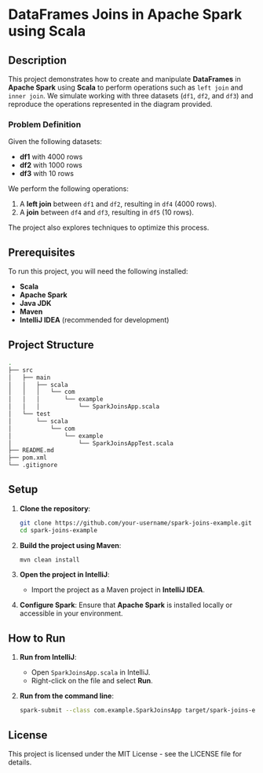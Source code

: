 # DataFrames Joins in Apache Spark using Scala

## Description

This project demonstrates how to create and manipulate **DataFrames** in **Apache Spark** using **Scala** to perform operations such as `left join` and `inner join`. We simulate working with three datasets (`df1`, `df2`, and `df3`) and reproduce the operations represented in the diagram provided.

### Problem Definition

Given the following datasets:

- **df1** with 4000 rows
- **df2** with 1000 rows
- **df3** with 10 rows

We perform the following operations:

1. A **left join** between `df1` and `df2`, resulting in `df4` (4000 rows).
2. A **join** between `df4` and `df3`, resulting in `df5` (10 rows).

The project also explores techniques to optimize this process.

## Prerequisites

To run this project, you will need the following installed:

- **Scala** 
- **Apache Spark** 
- **Java JDK** 
- **Maven** 
- **IntelliJ IDEA** (recommended for development)

## Project Structure

```bash
.
├── src
│   ├── main
│   │   ├── scala
│   │   │   └── com
│   │   │       └── example
│   │   │           └── SparkJoinsApp.scala
│   └── test
│       └── scala
│           └── com
│               └── example
│                   └── SparkJoinsAppTest.scala
├── README.md
├── pom.xml
└── .gitignore
```

## Setup

1. **Clone the repository**:
   ```bash
   git clone https://github.com/your-username/spark-joins-example.git
   cd spark-joins-example
   ```

2. **Build the project using Maven**:
   ```bash
   mvn clean install
   ```

3. **Open the project in IntelliJ**:
   - Import the project as a Maven project in **IntelliJ IDEA**.

4. **Configure Spark**:
   Ensure that **Apache Spark** is installed locally or accessible in your environment.

## How to Run

1. **Run from IntelliJ**:
   - Open `SparkJoinsApp.scala` in IntelliJ.
   - Right-click on the file and select **Run**.

2. **Run from the command line**:
   ```bash
   spark-submit --class com.example.SparkJoinsApp target/spark-joins-example-1.0-SNAPSHOT.jar
   ```

## License

This project is licensed under the MIT License - see the LICENSE file for details.